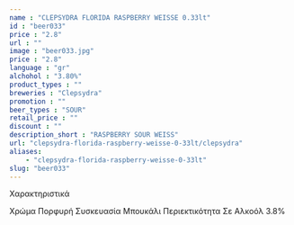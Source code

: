 ```yaml
---
name : "CLEPSYDRA FLORIDA RASPBERRY WEISSE 0.33lt"
id : "beer033"
price : "2.8"
url : ""
image : "beer033.jpg"
price : "2.8"
language : "gr"
alchohol : "3.80%"
product_types : ""
breweries : "Clepsydra"
promotion : ""
beer_types : "SOUR"
retail_price : ""
discount : ""
description_short : "RASPBERRY SOUR WEISS"
url: "clepsydra-florida-raspberry-weisse-0-33lt/clepsydra"
aliases: 
    - "clepsydra-florida-raspberry-weisse-0-33lt"
slug: "beer033"
---
```


Χαρακτηριστικά

Χρώμα
Πορφυρή
Συσκευασία
Μπουκάλι
Περιεκτικότητα Σε Αλκοόλ
3.8%